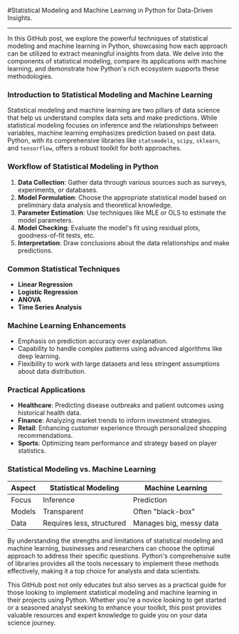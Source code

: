 #Statistical Modeling and Machine Learning in Python for Data-Driven Insights.

---

In this GitHub post, we explore the powerful techniques of statistical modeling and machine learning in Python, showcasing how each approach can be utilized to extract meaningful insights from data. We delve into the components of statistical modeling, compare its applications with machine learning, and demonstrate how Python's rich ecosystem supports these methodologies.

### Introduction to Statistical Modeling and Machine Learning

Statistical modeling and machine learning are two pillars of data science that help us understand complex data sets and make predictions. While statistical modeling focuses on inference and the relationships between variables, machine learning emphasizes prediction based on past data. Python, with its comprehensive libraries like `statsmodels`, `scipy`, `sklearn`, and `tensorflow`, offers a robust toolkit for both approaches.

### Workflow of Statistical Modeling in Python

1. **Data Collection**: Gather data through various sources such as surveys, experiments, or databases.
2. **Model Formulation**: Choose the appropriate statistical model based on preliminary data analysis and theoretical knowledge.
3. **Parameter Estimation**: Use techniques like MLE or OLS to estimate the model parameters.
4. **Model Checking**: Evaluate the model's fit using residual plots, goodness-of-fit tests, etc.
5. **Interpretation**: Draw conclusions about the data relationships and make predictions.

### Common Statistical Techniques

- **Linear Regression**
- **Logistic Regression**
- **ANOVA**
- **Time Series Analysis**

### Machine Learning Enhancements

- Emphasis on prediction accuracy over explanation.
- Capability to handle complex patterns using advanced algorithms like deep learning.
- Flexibility to work with large datasets and less stringent assumptions about data distribution.

### Practical Applications

- **Healthcare**: Predicting disease outbreaks and patient outcomes using historical health data.
- **Finance**: Analyzing market trends to inform investment strategies.
- **Retail**: Enhancing customer experience through personalized shopping recommendations.
- **Sports**: Optimizing team performance and strategy based on player statistics.

### Statistical Modeling vs. Machine Learning

| Aspect | Statistical Modeling | Machine Learning |
|--------|----------------------|------------------|
| Focus  | Inference            | Prediction       |
| Models | Transparent          | Often "black-box"|
| Data   | Requires less, structured | Manages big, messy data |



By understanding the strengths and limitations of statistical modeling and machine learning, businesses and researchers can choose the optimal approach to address their specific questions. Python's comprehensive suite of libraries provides all the tools necessary to implement these methods effectively, making it a top choice for analysts and data scientists.

This GitHub post not only educates but also serves as a practical guide for those looking to implement statistical modeling and machine learning in their projects using Python. Whether you're a novice looking to get started or a seasoned analyst seeking to enhance your toolkit, this post provides valuable resources and expert knowledge to guide you on your data science journey.
